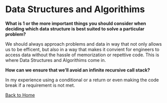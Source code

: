 # Data Structures and Algorithims

**What is 1 or the more important things you should consider when deciding which data structure is best suited to solve a particular problem?**

We should always approach problems and data in way that not only allows us to be efficent, but also in a way that makes it convient for engineers to access data without the hassle of memorization or repettive code. This is where Data Structures and Algorithims come in.

**How can we ensure that we’ll avoid an infinite recursive call stack?**

In my experience using a conditional or a return or even making the code break if a requirement is not met.

[Back to Home](https://zusolaris.github.io/reading-notes/)